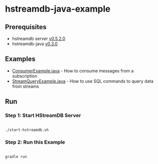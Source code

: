 # hstreamdb-java-example

## Prerequisites 

- hstreamdb server [v0.5.2.0](https://hub.docker.com/layers/hstreamdb/hstream/v0.5.2.0/images/sha256-d26234758cd47916d6a5d137a3690cdeeddaf7af041a8eea5e7c1d7ada43f3b8)
- hstreamdb-java [v0.3.0](https://search.maven.org/artifact/io.hstream/hstreamdb-java/0.3.0/jar) 

## Examples

- [ConsumerExample.java](app/src/main/java/io/hstream/example/ConsumerExample.java) - How to consume messages from a subscription
- [StreamQueryExample.java](app/src/main/java/io/hstream/example/StreamQueryExample.java) - How to use SQL commands to query data from streams

## Run

### Step 1: Start HStreamDB Server

```bash

./start-hstreamdb.sh

```

### Step 2: Run this Example 

```bash

gradle run

```
